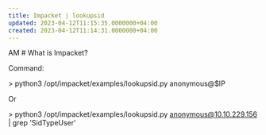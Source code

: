 ```yaml
---
title: Impacket | lookupsid
updated: 2023-04-12T11:15:35.0000000+04:00
created: 2023-04-12T11:14:31.0000000+04:00
---
```


AM
\# What is Impacket?

Command:

\> python3 /opt/impacket/examples/lookupsid.py anonymous@\$IP

Or

\> python3 /opt/impacket/examples/lookupsid.py anonymous@10.10.229.156 \| grep 'SidTypeUser'
